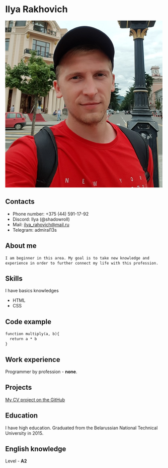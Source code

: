 # Ilya Rakhovich

![photo](img/photo.jpg)

## Contacts
- Phone number: +375 (44) 591-17-92
- Discord: Ilya (@shadowroll)
- Mail: ilya_rahovich@mail.ru
- Telegram: admiral13s

## About me
    I am beginner in this area. My goal is to take new knowledge and experience in order to further connect my life with this profession.
    
## Skills
I have basics knowledges 
- HTML
- CSS

## Code example
```
function multiply(a, b){
  return a * b
}
```

## Work experience
Programmer by profession - **none**.

## Projects
[My CV project on the GitHub](https://github.com/ShadowRoll/rsschool-cv/blob/gh-pages/CV.md)

## Education
I have high education. Graduated from the Belarussian National Technical University in 2015.
## English knowledge
Level - **A2**
